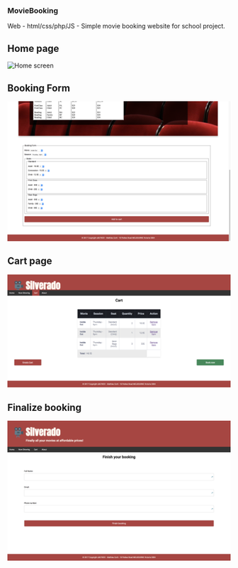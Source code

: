 ### MovieBooking
Web - html/css/php/JS - Simple movie booking website for school project.

## Home page
![Home screen](screenshots/home.png)

## Booking Form
![Booking screen](screenshots/form.png)

## Cart page
![Cart screen](screenshots/checkout.png)

## Finalize booking
![checkout screen](screenshots/finish_booking.png)
